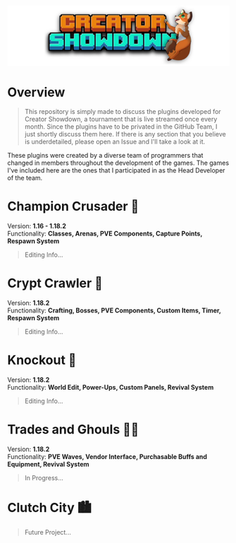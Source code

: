 ![Creator Showdown Logo](/Images/logo.png)
# Overview

> This repository is simply made to discuss the plugins developed for Creator Showdown, a tournament that is live streamed once every month. Since the plugins have to be privated in the GitHub Team, I just shortly discuss them here. If there is any section that you believe is underdetailed, please open an Issue and I'll take a look at it.

These plugins were created by a diverse team of programmers that changed in members throughout the development of the games. The games I've included here are the ones that I participated in as the Head Developer of the team. 

# Champion Crusader 🏰
Version: **1.16 - 1.18.2**\
Functionality: **Classes, Arenas, PVE Components, Capture Points, Respawn System**
> Editing Info...

# Crypt Crawler 🔦
Version: **1.18.2**\
Functionality: **Crafting, Bosses, PVE Components, Custom Items, Timer, Respawn System**
> Editing Info...

# Knockout 🥊
Version: **1.18.2**\
Functionality: **World Edit, Power-Ups, Custom Panels, Revival System**
> Editing Info...

# Trades and Ghouls 🧟‍♂️
Version: **1.18.2**\
Functionality: **PVE Waves, Vendor Interface, Purchasable Buffs and Equipment, Revival System**
> In Progress...

# Clutch City 🏙
> Future Project...
